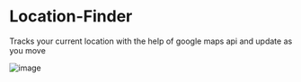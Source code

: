 # Location-Finder
Tracks your current location with the help of google maps api and update as you move 

![image](https://user-images.githubusercontent.com/66934832/133604040-40202dba-287d-4b66-84b7-c928526fddb5.png)
